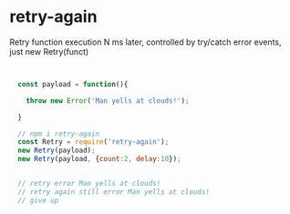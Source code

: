 # retry-again
Retry function execution N ms later, controlled by try/catch error events, just new Retry(funct)


```JavaScript


  const payload = function(){

    throw new Error('Man yells at clouds!');

  }

  // npm i retry-again
  const Retry = require('retry-again');
  new Retry(payload);
  new Retry(payload, {count:2, delay:10});


  // retry error Man yells at clouds!
  // retry again still error Man yells at clouds!
  // give up

```

